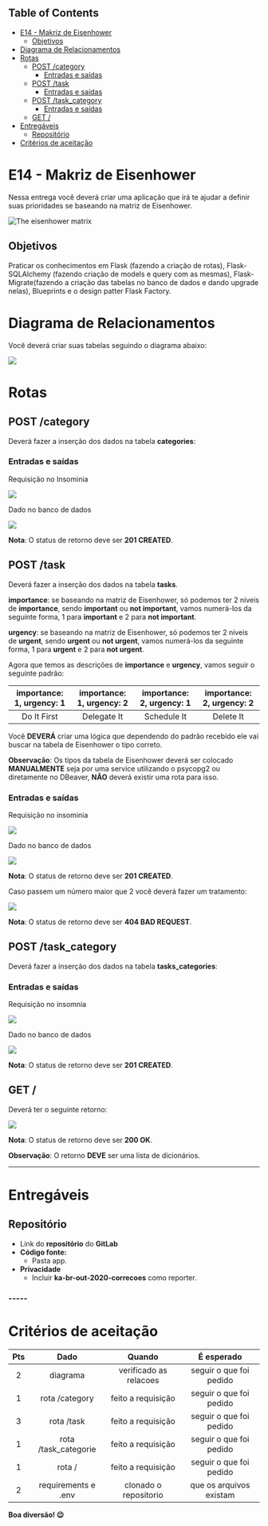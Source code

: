 ﻿## **Table of Contents**
- [E14 - Makriz de Eisenhower](https://npepa32v9l.execute-api.us-east-1.amazonaws.com/v2/?project_id=19989138&filename=python/outubro-20/4b_e_01_eisenhower.html&ref=master#mcetoc_1f86d2pj10) 
  - [Objetivos](https://npepa32v9l.execute-api.us-east-1.amazonaws.com/v2/?project_id=19989138&filename=python/outubro-20/4b_e_01_eisenhower.html&ref=master#mcetoc_1f86d2pj11)
- [Diagrama de Relacionamentos](https://npepa32v9l.execute-api.us-east-1.amazonaws.com/v2/?project_id=19989138&filename=python/outubro-20/4b_e_01_eisenhower.html&ref=master#mcetoc_1f86d2pj12)
- [Rotas](https://npepa32v9l.execute-api.us-east-1.amazonaws.com/v2/?project_id=19989138&filename=python/outubro-20/4b_e_01_eisenhower.html&ref=master#mcetoc_1f86d2pj13) 
  - [POST /category](https://npepa32v9l.execute-api.us-east-1.amazonaws.com/v2/?project_id=19989138&filename=python/outubro-20/4b_e_01_eisenhower.html&ref=master#mcetoc_1f86d2pj14) 
    - [Entradas e saídas](https://npepa32v9l.execute-api.us-east-1.amazonaws.com/v2/?project_id=19989138&filename=python/outubro-20/4b_e_01_eisenhower.html&ref=master#mcetoc_1f86d2pj15)
  - [POST /task](https://npepa32v9l.execute-api.us-east-1.amazonaws.com/v2/?project_id=19989138&filename=python/outubro-20/4b_e_01_eisenhower.html&ref=master#mcetoc_1f86d2pj16) 
    - [Entradas e saídas](https://npepa32v9l.execute-api.us-east-1.amazonaws.com/v2/?project_id=19989138&filename=python/outubro-20/4b_e_01_eisenhower.html&ref=master#mcetoc_1f86d2pj17)
  - [POST /task_category](https://npepa32v9l.execute-api.us-east-1.amazonaws.com/v2/?project_id=19989138&filename=python/outubro-20/4b_e_01_eisenhower.html&ref=master#mcetoc_1f86d2pj18) 
    - [Entradas e saídas](https://npepa32v9l.execute-api.us-east-1.amazonaws.com/v2/?project_id=19989138&filename=python/outubro-20/4b_e_01_eisenhower.html&ref=master#mcetoc_1f86d2pj19)
  - [GET /](https://npepa32v9l.execute-api.us-east-1.amazonaws.com/v2/?project_id=19989138&filename=python/outubro-20/4b_e_01_eisenhower.html&ref=master#mcetoc_1f86e7suc0)
- [Entregáveis ](https://npepa32v9l.execute-api.us-east-1.amazonaws.com/v2/?project_id=19989138&filename=python/outubro-20/4b_e_01_eisenhower.html&ref=master#mcetoc_1egvoav555j)
  - [Repositório ](https://npepa32v9l.execute-api.us-east-1.amazonaws.com/v2/?project_id=19989138&filename=python/outubro-20/4b_e_01_eisenhower.html&ref=master#mcetoc_1egvrpv6k1l4)
- [Critérios de aceitação ](https://npepa32v9l.execute-api.us-east-1.amazonaws.com/v2/?project_id=19989138&filename=python/outubro-20/4b_e_01_eisenhower.html&ref=master#mcetoc_1eh146n6m3)
# **E14 - Makriz de Eisenhower**
Nessa entrega você deverá criar uma aplicação que irá te ajudar a definir suas prioridades se baseando na matriz de Eisenhower.

![The eisenhower matrix](Aspose.Words.d0a796b7-aa68-4f93-b53b-2bc49f1bd9ad.001.png)


## **Objetivos**
Praticar os conhecimentos em Flask (fazendo a criação de rotas), Flask-SQLAlchemy (fazendo criação de models e query com as mesmas), Flask-Migrate(fazendo a criação das tabelas no banco de dados e dando upgrade nelas), Blueprints e o design patter Flask Factory.


# **Diagrama de Relacionamentos**
Você deverá criar suas tabelas seguindo o diagrama abaixo:

![](Aspose.Words.d0a796b7-aa68-4f93-b53b-2bc49f1bd9ad.002.png)


# **Rotas**
## **POST /category**
Deverá fazer a inserção dos dados na tabela **categories**:
### **Entradas e saídas**
Requisição no Insominia

![](Aspose.Words.d0a796b7-aa68-4f93-b53b-2bc49f1bd9ad.002.png)

Dado no banco de dados

![](Aspose.Words.d0a796b7-aa68-4f93-b53b-2bc49f1bd9ad.002.png)





**Nota**: O status de retorno deve ser **201 CREATED**.
## **POST /task**
Deverá fazer a inserção dos dados na tabela **tasks**.

**importance**: se baseando na matriz de Eisenhower, só podemos ter 2 níveis de **importance**, sendo **important** ou **not important**, vamos numerá-los da seguinte forma, 1 para **important** e 2 para **not important**.

**urgency**: se baseando na matriz de Eisenhower, só podemos ter 2 níveis de **urgent**, sendo **urgent** ou **not urgent**, vamos numerá-los da seguinte forma, 1 para **urgent** e 2 para **not urgent**.



Agora que temos as descrições de **importance** e **urgency**, vamos seguir o seguinte padrão:

|importance: 1, urgency: 1|importance: 1, urgency: 2|importance: 2, urgency: 1|importance: 2, urgency: 2|
| :-: | :-: | :-: | :-: |
|Do It First|Delegate It|Schedule It|Delete It|


Você **DEVERÁ** criar uma lógica que dependendo do padrão recebido ele vai buscar na tabela de Eisenhower o tipo correto.

**Observação**: Os tipos da tabela de Eisenhower deverá ser colocado **MANUALMENTE** seja por uma service utilizando o psycopg2 ou diretamente no DBeaver, **NÃO** deverá existir uma rota para isso. 
### **Entradas e saídas**
Requisição no insominia

![](Aspose.Words.d0a796b7-aa68-4f93-b53b-2bc49f1bd9ad.002.png)

Dado no banco de dados

![](Aspose.Words.d0a796b7-aa68-4f93-b53b-2bc49f1bd9ad.002.png)

**Nota**: O status de retorno deve ser **201 CREATED**.



Caso passem um número maior que 2 você deverá fazer um tratamento:

![](Aspose.Words.d0a796b7-aa68-4f93-b53b-2bc49f1bd9ad.002.png)

**Nota**: O status de retorno deve ser **404 BAD REQUEST**.


## **POST /task\_category**
Deverá fazer a inserção dos dados na tabela **tasks\_categories**:
### **Entradas e saídas**
Requisição no insomnia

![](Aspose.Words.d0a796b7-aa68-4f93-b53b-2bc49f1bd9ad.002.png)

Dado no banco de dados

![](Aspose.Words.d0a796b7-aa68-4f93-b53b-2bc49f1bd9ad.002.png)

**Nota**: O status de retorno deve ser **201 CREATED**.


## **GET /**
Deverá ter o seguinte retorno:

![](Aspose.Words.d0a796b7-aa68-4f93-b53b-2bc49f1bd9ad.002.png)

**Nota**: O status de retorno deve ser **200 OK**.

**Observação**: O retorno **DEVE** ser uma lista de dicionários.

-----
# **Entregáveis** 
## **Repositório** 
- Link do **repositório** do **GitLab** 
- **Código fonte:** 
  - Pasta app. 
- **Privacidade** 
  - Incluir **ka-br-out-2020-correcoes** como reporter. 
### -----
# **Critérios de aceitação** 

|**Pts** |**Dado** |**Quando** |**É esperado** |
| :-: | :-: | :-: | :-: |
|2|diagrama|verificado as relacoes|seguir o que foi pedido|
|1|rota /category|feito a requisição|seguir o que foi pedido|
|3|rota /task|feito a requisição|seguir o que foi pedido|
|1|rota /task\_categorie|feito a requisição|seguir o que foi pedido|
|1|rota /|feito a requisição|seguir o que foi pedido|
|2|requirements e .env|clonado o repositorio|que os arquivos existam|


**Boa diversão! 😉**


